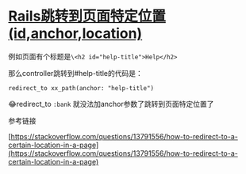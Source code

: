 # [Rails跳转到页面特定位置(id,anchor,location)](/2019/12/redirect_to_anchor.md)

例如页面有个标题是`\<h2 id="help-title">Help</h2>`

那么controller跳转到#help-title的代码是：

`redirect_to xx_path(anchor: "help-title")`

😂redirect_to `:bank` 就没法加anchor参数了跳转到页面特定位置了

<i class="fa fa-hashtag"></i>
参考链接

[https://stackoverflow.com/questions/13791556/how-to-redirect-to-a-certain-location-in-a-page](https://stackoverflow.com/questions/13791556/how-to-redirect-to-a-certain-location-in-a-page)
